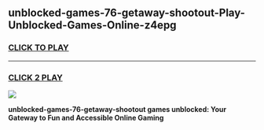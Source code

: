 
## unblocked-games-76-getaway-shootout-Play-Unblocked-Games-Online-z4epg
<h3>
<a href="https://premium76.site?title=unblocked-games-76-getaway-shootout&ref=24A">CLICK TO PLAY</a></h3>
<hr>

<h3>
<a href="https://premium76.site?title=unblocked-games-76-getaway-shootout&ref=24A">CLICK 2 PLAY</a>
  
</h3>

<a href="https://premium76.site?title=unblocked-games-76-getaway-shootout&ref=24A"><img src="https://clearcache.store/games.png"></a>


**unblocked-games-76-getaway-shootout games unblocked: Your Gateway to Fun and Accessible Online Gaming**
